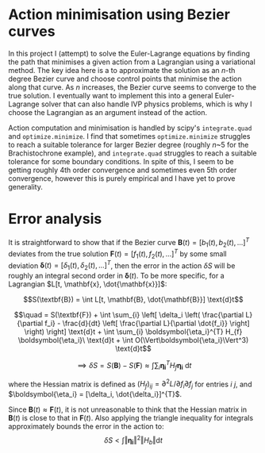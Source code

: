 # Action minimisation using Bezier curves

In this project I (attempt) to solve the Euler-Lagrange equations by finding the path that minimises a given action from a Lagrangian using a variational method. The key idea here is a to approximate the solution as an $n$-th degree Bezier curve and choose control points that minimise the action along that curve. As $n$ increases, the Bezier curve seems to converge to the true solution. I eventually want to implement this into a general Euler-Lagrange solver that can also handle IVP physics problems, which is why I choose the Lagrangian as an argument instead of the action.

Action computation and minimisation is handled by scipy's `integrate.quad` and `optimize.minimize`. I find that sometimes `optimize.minimize` struggles to reach a suitable tolerance for larger Bezier degree (roughly $n$~5 for the Brachistochrone example), and `integrate.quad` struggles to reach a suitable tolerance for some boundary conditions. In spite of this, I seem to be getting roughly 4th order convergence and sometimes even 5th order convergence, however this is purely empirical and I have yet to prove generality.

# Error analysis

It is straightforward to show that if the Bezier curve $\mathbf{B}(t) = [b_{1}(t), b_{2}(t), ...]^{T}$ deviates from the true solution $\mathbf{F}(t) = [f_{1}(t), f_{2}(t), ...]^{T}$ by some small deviation $\boldsymbol{\delta}(t) = [\delta_{1}(t), \delta_{2}(t), ...]^{T}$, then the error in the action $\delta S$ will be roughly an integral second order in $\boldsymbol{\delta}(t)$. To be more specific, for a Lagrangian $L[t, \mathbf{x}, \dot{\mathbf{x}}]$:

$$S(\textbf{B}) = \int L[t, \mathbf{B}, \dot{\mathbf{B}}] \text{d}t$$

$$\quad = S(\textbf{F}) + \int \sum_{i} \left[ \delta_i \left( \frac{\partial L}{\partial f_i} - \frac{d}{dt} \left[ \frac{\partial L}{\partial \dot{f_i}} \right] \right) \right] \text{d}t + \int \sum_{i} \boldsymbol{\eta_i}^{T} H_{f} \boldsymbol{\eta_i}\ \text{d}t + \int O(\Vert\boldsymbol{\eta_i}\Vert^3) \text{d}t$$

$$\implies \delta S = S(\textbf{B}) - S(\textbf{F}) \approx \int \sum_{i} \boldsymbol{\eta_i}^{T} H_{f} \boldsymbol{\eta_i}\ \text{d}t$$

where the Hessian matrix is defined as $(H_{f})_{ij} = \partial^2 L/\partial f_{i} \partial f_{j}$ for entries $i\ j$, and $\boldsymbol{\eta_i} = [\delta_i, \dot{\delta_i}]^{T}$.

Since $\mathbf{B}(t) \approx \mathbf{F}(t)$, it is not unreasonable to think that the Hessian matrix in $\mathbf{B}(t)$ is close to that in $\mathbf{F}(t)$. Also applying the triangle inequality for integrals approximately bounds the error in the action to:
$$ \delta S < \int \Vert\boldsymbol{\eta_i}\Vert^2 \Vert H_{b}\Vert \text{d}t$$